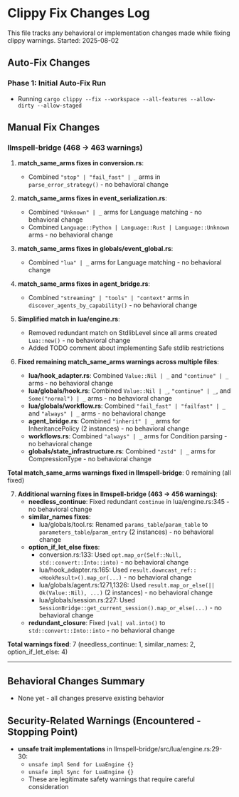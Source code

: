 # Clippy Fix Changes Log

This file tracks any behavioral or implementation changes made while fixing clippy warnings.
Started: 2025-08-02

## Auto-Fix Changes

### Phase 1: Initial Auto-Fix Run
- Running `cargo clippy --fix --workspace --all-features --allow-dirty --allow-staged`

## Manual Fix Changes

### llmspell-bridge (468 → 463 warnings)
1. **match_same_arms fixes in conversion.rs**:
   - Combined `"stop" | "fail_fast" | _` arms in `parse_error_strategy()` - no behavioral change
   
2. **match_same_arms fixes in event_serialization.rs**:
   - Combined `"Unknown" | _` arms for Language matching - no behavioral change
   - Combined `Language::Python | Language::Rust | Language::Unknown` arms - no behavioral change
   
3. **match_same_arms fixes in globals/event_global.rs**:
   - Combined `"lua" | _` arms for Language matching - no behavioral change

4. **match_same_arms fixes in agent_bridge.rs**:
   - Combined `"streaming" | "tools" | "context"` arms in `discover_agents_by_capability()` - no behavioral change

5. **Simplified match in lua/engine.rs**:
   - Removed redundant match on StdlibLevel since all arms created `Lua::new()` - no behavioral change
   - Added TODO comment about implementing Safe stdlib restrictions

6. **Fixed remaining match_same_arms warnings across multiple files**:
   - **lua/hook_adapter.rs**: Combined `Value::Nil | _` and `"continue" | _` arms - no behavioral change
   - **lua/globals/hook.rs**: Combined `Value::Nil | _`, `"continue" | _`, and `Some("normal") | _` arms - no behavioral change
   - **lua/globals/workflow.rs**: Combined `"fail_fast" | "failfast" | _` and `"always" | _` arms - no behavioral change
   - **agent_bridge.rs**: Combined `"inherit" | _` arms for InheritancePolicy (2 instances) - no behavioral change
   - **workflows.rs**: Combined `"always" | _` arms for Condition parsing - no behavioral change
   - **globals/state_infrastructure.rs**: Combined `"zstd" | _` arms for CompressionType - no behavioral change

**Total match_same_arms warnings fixed in llmspell-bridge**: 0 remaining (all fixed)

7. **Additional warning fixes in llmspell-bridge (463 → 456 warnings)**:
   - **needless_continue**: Fixed redundant `continue` in lua/engine.rs:345 - no behavioral change
   - **similar_names fixes**: 
     - lua/globals/tool.rs: Renamed `params_table`/`param_table` to `parameters_table`/`param_entry` (2 instances) - no behavioral change
   - **option_if_let_else fixes**:
     - conversion.rs:133: Used `opt.map_or(Self::Null, std::convert::Into::into)` - no behavioral change  
     - lua/hook_adapter.rs:165: Used `result.downcast_ref::<HookResult>().map_or(...)` - no behavioral change
     - lua/globals/agent.rs:1271,1326: Used `result.map_or_else(|| Ok(Value::Nil), ...)` (2 instances) - no behavioral change
     - lua/globals/session.rs:227: Used `SessionBridge::get_current_session().map_or_else(...)` - no behavioral change
   - **redundant_closure**: Fixed `|val| val.into()` to `std::convert::Into::into` - no behavioral change

**Total warnings fixed**: 7 (needless_continue: 1, similar_names: 2, option_if_let_else: 4)

---

## Behavioral Changes Summary
- None yet - all changes preserve existing behavior

## Security-Related Warnings (Encountered - Stopping Point)
- **unsafe trait implementations** in llmspell-bridge/src/lua/engine.rs:29-30:
  - `unsafe impl Send for LuaEngine {}`
  - `unsafe impl Sync for LuaEngine {}`
  - These are legitimate safety warnings that require careful consideration